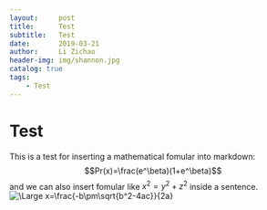 ```yaml
---
layout:     post
title:      Test
subtitle:   Test
date:       2019-03-21
author:     Li Zichao
header-img: img/shannon.jpg
catalog: true
tags:
    - Test
---
```

<script type="text/javascript" src="http://cdn.mathjax.org/mathjax/latest/MathJax.js?config=default"></script>
# Test
This is a test for inserting a mathematical fomular into markdown:
$$Pr(x)=\frac(e^\beta)(1+e^\beta)$$
and we can also insert fomular like $x^2=y^2+z^2$ inside a sentence.
<img src="https://latex.codecogs.com/svg.latex?\Large&space;x=\frac{-b\pm\sqrt{b^2-4ac}}{2a}" title="\Large x=\frac{-b\pm\sqrt{b^2-4ac}}{2a}" />
